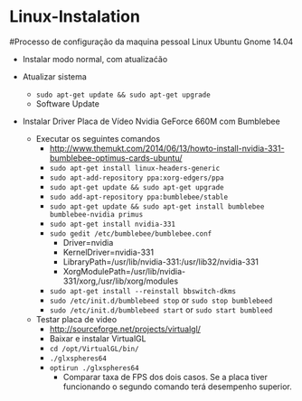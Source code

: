 Linux-Instalation
=================

#Processo de configuração da maquina pessoal Linux Ubuntu Gnome 14.04

- Instalar modo normal, com atualizaćão

- Atualizar sistema
    * `sudo apt-get update && sudo apt-get upgrade`
    * Software Update
   
- Instalar Driver Placa de Vídeo Nvidia GeForce 660M com Bumblebee
    * Executar os seguintes comandos
        * http://www.themukt.com/2014/06/13/howto-install-nvidia-331-bumblebee-optimus-cards-ubuntu/
        * `sudo apt-get install linux-headers-generic`
        * `sudo apt-add-repository ppa:xorg-edgers/ppa`
        * `sudo apt-get update && sudo apt-get upgrade`
        * `sudo add-apt-repository ppa:bumblebee/stable`
        * `sudo apt-get update && sudo apt-get install bumblebee bumblebee-nvidia primus`
        * `sudo apt-get install nvidia-331`
        * `sudo gedit /etc/bumblebee/bumblebee.conf`
           * Driver=nvidia
           * KernelDriver=nvidia-331
           * LibraryPath=/usr/lib/nvidia-331:/usr/lib32/nvidia-331
           * XorgModulePath=/usr/lib/nvidia-331/xorg,/usr/lib/xorg/modules
        * `sudo apt-get install --reinstall bbswitch-dkms`
        * `sudo /etc/init.d/bumblebeed stop` or `sudo stop bumblebeed`
        * `sudo /etc/init.d/bumblebeed start` or `sudo start bumbleed`
    * Testar placa de video
        * http://sourceforge.net/projects/virtualgl/
        * Baixar e instalar VirtualGL
        * `cd /opt/VirtualGL/bin/`
        * `./glxspheres64`
        * `optirun ./glxspheres64`
            * Comparar taxa de FPS dos dois casos. Se a placa tiver funcionando o segundo comando terá desempenho superior.
    
